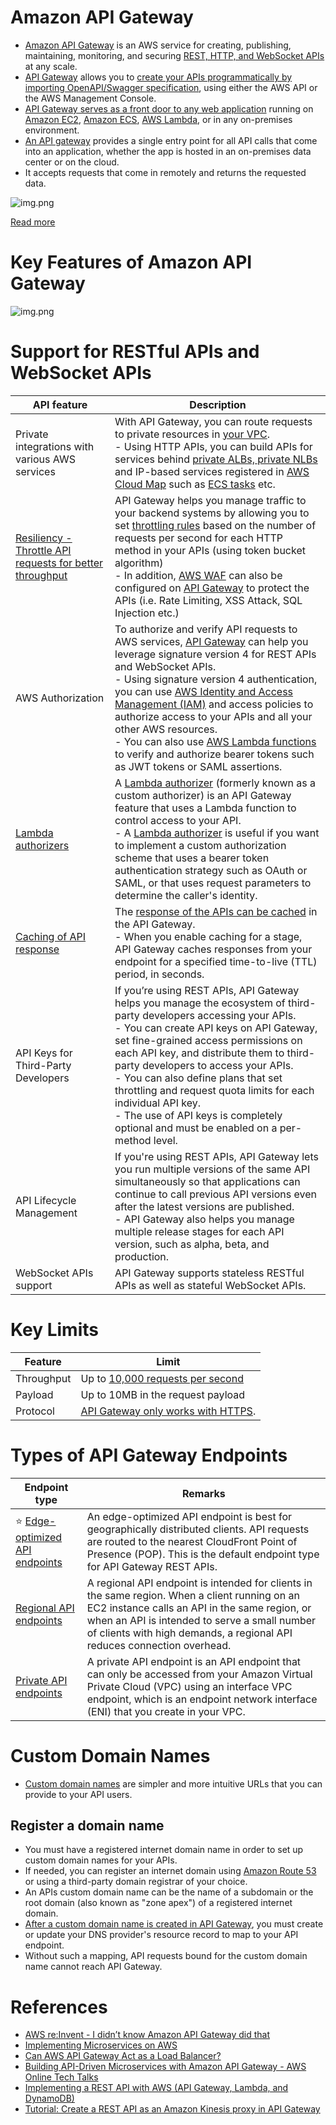 # Amazon API Gateway
- [Amazon API Gateway](https://docs.aws.amazon.com/apigateway/latest/developerguide/welcome.html) is an AWS service for creating, publishing, maintaining, monitoring, and securing [REST, HTTP, and WebSocket APIs](https://github.com/Anshul619/HLD-System-Designs/blob/main/8_API-Protocols/REST.md) at any scale.
- [API Gateway](https://docs.aws.amazon.com/apigateway/latest/developerguide/welcome.html) allows you to [create your APIs programmatically by importing OpenAPI/Swagger specification](https://github.com/Anshul619/API-Documentation/tree/main/OpenAPISpec.md), using either the AWS API or the AWS Management Console. 
- [API Gateway serves as a front door to any web application](https://aws.amazon.com/api-gateway/features/) running on [Amazon EC2](../../../2_Compute/AmazonEC2), [Amazon ECS](../../../3_ContainerOrchestration/AmazonECS), [AWS Lambda](../../../2_Compute/AWSLambda/Readme.md), or in any on-premises environment. 
- [An API gateway](https://aws.amazon.com/premiumsupport/knowledge-center/api-gateway-cloudfront-distribution/) provides a single entry point for all API calls that come into an application, whether the app is hosted in an on-premises data center or on the cloud. 
- It accepts requests that come in remotely and returns the requested data.

![img.png](../../../0_UseCaseDesigns/DesignScalableSystemWithRDMS/DesignScalableSystemWithRelationalDBOnAWS.drawio.png)

[Read more](../../../0_UseCaseDesigns/DesignScalableSystemWithRDMS/Readme.md)

# Key Features of Amazon API Gateway

![img.png](assets/AmazonAPIGateway_Features.drawio.png)

# Support for RESTful APIs and WebSocket APIs

| API feature                                                                                                                                                  | Description                                                                                                                                                                                                                                                                                                                                                                                                                                                                                                                                                                                                                               |
|--------------------------------------------------------------------------------------------------------------------------------------------------------------|-------------------------------------------------------------------------------------------------------------------------------------------------------------------------------------------------------------------------------------------------------------------------------------------------------------------------------------------------------------------------------------------------------------------------------------------------------------------------------------------------------------------------------------------------------------------------------------------------------------------------------------------|
| Private integrations with various AWS services                                                                                                               | With API Gateway, you can route requests to private resources in [your VPC](../../3_NetworkFoundationsVPC/Readme.md).<br/>- Using HTTP APIs, you can build APIs for services behind [private ALBs, private NLBs](../ElasticLoadBalancer/Readme.md) and IP-based services registered in [AWS Cloud Map](../AWSCloudMap.md) such as [ECS tasks](../../../3_ContainerOrchestration/AmazonECS/Readme.md) etc.                                                                                                                                                                                                                         |
| [Resiliency - Throttle API requests for better throughput](https://docs.aws.amazon.com/apigateway/latest/developerguide/api-gateway-request-throttling.html) | API Gateway helps you manage traffic to your backend systems by allowing you to set [throttling rules](https://docs.aws.amazon.com/apigateway/latest/developerguide/api-gateway-request-throttling.html) based on the number of requests per second for each HTTP method in your APIs (using token bucket algorithm)<br/>- In addition, [AWS WAF](../../../17_Security/2_InfraProtection/AWSWAF.md) can also be configured on [API Gateway](https://docs.aws.amazon.com/apigateway/latest/developerguide/apigateway-control-access-aws-waf.html) to protect the APIs (i.e. Rate Limiting, XSS Attack, SQL Injection etc.) |
| AWS Authorization                                                                                                                                            | To authorize and verify API requests to AWS services, [API Gateway]() can help you leverage signature version 4 for REST APIs and WebSocket APIs.<br/>- Using signature version 4 authentication, you can use [AWS Identity and Access Management (IAM)](../../../7_IdentityManagement/AWSIAM/Readme.md) and access policies to authorize access to your APIs and all your other AWS resources.<br/>- You can also use [AWS Lambda functions](../../../2_Compute/AWSLambda/Readme.md) to verify and authorize bearer tokens such as JWT tokens or SAML assertions.                                                                 |
| [Lambda authorizers](https://docs.aws.amazon.com/apigateway/latest/developerguide/apigateway-use-lambda-authorizer.html)                                     | A [Lambda authorizer](https://docs.aws.amazon.com/apigateway/latest/developerguide/apigateway-use-lambda-authorizer.html) (formerly known as a custom authorizer) is an API Gateway feature that uses a Lambda function to control access to your API. <br/>- A [Lambda authorizer](https://docs.aws.amazon.com/apigateway/latest/developerguide/apigateway-use-lambda-authorizer.html) is useful if you want to implement a custom authorization scheme that uses a bearer token authentication strategy such as OAuth or SAML, or that uses request parameters to determine the caller's identity.                                      |
| [Caching of API response](https://docs.aws.amazon.com/apigateway/latest/developerguide/api-gateway-caching.html)                                             | The [response of the APIs can be cached](https://docs.aws.amazon.com/apigateway/latest/developerguide/api-gateway-caching.html) in the API Gateway.<br/>- When you enable caching for a stage, API Gateway caches responses from your endpoint for a specified time-to-live (TTL) period, in seconds.                                                                                                                                                                                                                                                                                                                                     |
| API Keys for Third-Party Developers                                                                                                                          | If you’re using REST APIs, API Gateway helps you manage the ecosystem of third-party developers accessing your APIs.<br/>- You can create API keys on API Gateway, set fine-grained access permissions on each API key, and distribute them to third-party developers to access your APIs.<br/>- You can also define plans that set throttling and request quota limits for each individual API key.<br/>- The use of API keys is completely optional and must be enabled on a per-method level.                                                                                                                                          |
| API Lifecycle Management                                                                                                                                     | If you're using REST APIs, API Gateway lets you run multiple versions of the same API simultaneously so that applications can continue to call previous API versions even after the latest versions are published.<br/>- API Gateway also helps you manage multiple release stages for each API version, such as alpha, beta, and production.                                                                                                                                                                                                                                                                                             |
| WebSocket APIs support                                                                                                                                       | API Gateway supports stateless RESTful APIs as well as stateful WebSocket APIs.                                                                                                                                                                                                                                                                                                                                                                                                                                                                                                                                                           |

# Key Limits

| Feature    | Limit                                                                                                                           |
|------------|---------------------------------------------------------------------------------------------------------------------------------|
| Throughput | Up to [10,000 requests per second](https://github.com/Anshul619/HLD-System-Designs/blob/main/4_Scalability/Throughput.md)                         |
| Payload    | Up to 10MB in the request payload                                                                                               |
| Protocol   | [API Gateway only works with HTTPS](https://docs.aws.amazon.com/apigateway/latest/developerguide/setup-http-integrations.html). |

# Types of API Gateway Endpoints

| Endpoint type                                                                                                                           | Remarks                                                                                                                                                                                                                                                                    |
|-----------------------------------------------------------------------------------------------------------------------------------------|----------------------------------------------------------------------------------------------------------------------------------------------------------------------------------------------------------------------------------------------------------------------------|
| :star: [Edge-optimized API endpoints](https://docs.aws.amazon.com/apigateway/latest/developerguide/api-gateway-api-endpoint-types.html) | An edge-optimized API endpoint is best for geographically distributed clients. API requests are routed to the nearest CloudFront Point of Presence (POP). This is the default endpoint type for API Gateway REST APIs.                                                     |
| [Regional API endpoints](https://docs.aws.amazon.com/apigateway/latest/developerguide/api-gateway-api-endpoint-types.html)              | A regional API endpoint is intended for clients in the same region. When a client running on an EC2 instance calls an API in the same region, or when an API is intended to serve a small number of clients with high demands, a regional API reduces connection overhead. |
| [Private API endpoints](https://docs.aws.amazon.com/apigateway/latest/developerguide/api-gateway-api-endpoint-types.html)               | A private API endpoint is an API endpoint that can only be accessed from your Amazon Virtual Private Cloud (VPC) using an interface VPC endpoint, which is an endpoint network interface (ENI) that you create in your VPC.                                                |

# Custom Domain Names
- [Custom domain names](https://docs.aws.amazon.com/apigateway/latest/developerguide/how-to-custom-domains.html) are simpler and more intuitive URLs that you can provide to your API users.

## Register a domain name
- You must have a registered internet domain name in order to set up custom domain names for your APIs. 
- If needed, you can register an internet domain using [Amazon Route 53](../../1_EdgeNetworking/AmazonRoute53/Readme.md) or using a third-party domain registrar of your choice. 
- An APIs custom domain name can be the name of a subdomain or the root domain (also known as "zone apex") of a registered internet domain.
- [After a custom domain name is created in API Gateway](https://docs.aws.amazon.com/apigateway/latest/developerguide/how-to-custom-domains.html), you must create or update your DNS provider's resource record to map to your API endpoint. 
- Without such a mapping, API requests bound for the custom domain name cannot reach API Gateway.

# References
- [AWS re:Invent - I didn’t know Amazon API Gateway did that](https://www.youtube.com/watch?v=yfJZc3sJZ8E)
- [Implementing Microservices on AWS](https://docs.aws.amazon.com/whitepapers/latest/microservices-on-aws/microservices.html)
- [Can AWS API Gateway Act as a Load Balancer?](https://dashbird.io/blog/can-api-gateway-act-load-balancer/)
- [Building API-Driven Microservices with Amazon API Gateway - AWS Online Tech Talks](https://www.youtube.com/watch?v=xkDcBssNd1g)
- [Implementing a REST API with AWS (API Gateway, Lambda, and DynamoDB)](https://levelup.gitconnected.com/implementing-a-rest-api-with-aws-api-gateway-lambda-and-dynamodb-c62b8a1f6182)
- [Tutorial: Create a REST API as an Amazon Kinesis proxy in API Gateway](https://docs.aws.amazon.com/apigateway/latest/developerguide/integrating-api-with-aws-services-kinesis.html)